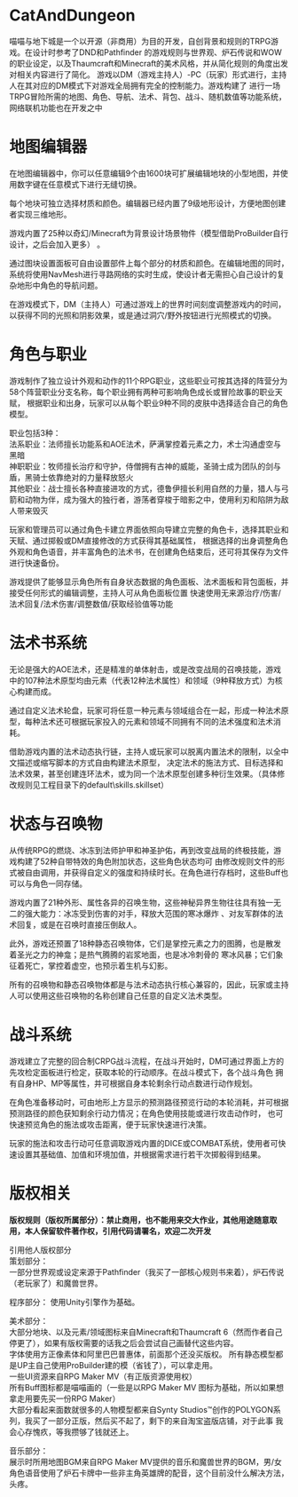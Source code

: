 # CatAndDungeon
喵喵与地下城是一个以开源（非商用）为目的开发，自创背景和规则的TRPG游戏。在设计时参考了DND和Pathfinder 的游戏规则与世界观、炉石传说和WOW的职业设定，以及Thaumcraft和Minecraft的美术风格，并从简化规则的角度出发对相关内容进行了简化。 游戏以DM（游戏主持人）-PC（玩家）形式进行，主持人在其对应的DM模式下对游戏全局拥有完全的控制能力。游戏构建了 进行一场TRPG冒险所需的地图、角色、导航、法术、背包、战斗、随机数值等功能系统，网络联机功能也在开发之中
# 地图编辑器
在地图编辑器中，你可以任意编辑9个由1600块可扩展编辑地块的小型地图，并使用数字键在任意模式下进行无缝切换。  

每个地块可独立选择材质和颜色。编辑器已经内置了9级地形设计，方便地图创建者实现三维地形。  

游戏内置了25种以奇幻/Minecraft为背景设计场景物件（模型借助ProBuilder自行设计，之后会加入更多）  。

通过图块设置面板可自由设置部件上每个部分的材质和颜色。在编辑地图的同时，系统将使用NavMesh进行寻路网络的实时生成，使设计者无需担心自己设计的复杂地形中角色的导航问题。

在游戏模式下，DM（主持人）可通过游戏上的世界时间刻度调整游戏内的时间，以获得不同的光照和阴影效果，或是通过洞穴/野外按钮进行光照模式的切换。

# 角色与职业
游戏制作了独立设计外观和动作的11个RPG职业，这些职业可按其选择的阵营分为58个阵营职业分支名称，每个职业拥有两种可影响角色成长或冒险故事的职业天赋，
根据职业和出身，玩家可以从每个职业9种不同的皮肤中选择适合自己的角色模型。

职业包括3种：  
法系职业：法师擅长功能系和AOE法术，萨满掌控着元素之力，术士沟通虚空与黑暗  
神职职业：牧师擅长治疗和守护，侍僧拥有古神的威能，圣骑士成为团队的剑与盾，黑骑士依靠绝对的力量释放怒火  
其他职业：战士擅长各种直接进攻的方式，德鲁伊擅长利用自然的力量，猎人与弓箭和动物为伴，成为强大的独行者，游荡者穿梭于暗影之中，使用利刃和陷阱为敌人带来毁灭  

玩家和管理员可以通过角色卡建立界面依照向导建立完整的角色卡，选择其职业和天赋、通过掷骰或DM直接修改的方式获得其基础属性，
根据选择的出身调整角色外观和角色语音，并丰富角色的法术书，在创建角色结束后，还可将其保存为文件进行快速备份。

游戏提供了能够显示角色所有自身状态数据的角色面板、法术面板和背包面板，并接受任何形式的编辑调整，主持人可从角色面板位置
快速使用无来源治疗/伤害/法术回复/法术伤害/调整数值/获取经验值等功能

# 法术书系统
无论是强大的AOE法术，还是精准的单体射击，或是改变战局的召唤技能，游戏中的107种法术原型均由元素（代表12种法术属性）和领域（9种释放方式）为核心构建而成。

通过自定义法术轮盘，玩家可将任意一种元素与领域组合在一起，形成一种法术原型，每种法术还可根据玩家投入的元素和领域不同拥有不同的法术强度和法术消耗。

借助游戏内置的法术动态执行链，主持人或玩家可以脱离内置法术的限制，以全中文描述或缩写脚本的方式自由构建法术原型，
决定法术的施法方式、目标选择和法术效果，甚至创建连环法术，或为同一个法术原型创建多种衍生效果。（具体修改规则见工程目录下的default\skills.skillset）

# 状态与召唤物
从传统RPG的燃烧、冰冻到法师护甲和神圣护佑，再到改变战局的终极技能，游戏构建了52种自带特效的角色附加状态，这些角色状态均可
由修改规则文件的形式被自由调用，并获得自定义的强度和持续时长。在角色进行存档时，这些Buff也可以与角色一同存储。

游戏内置了21种外形、属性各异的召唤生物，这些神秘异界生物往往具有独一无二的强大能力：冰冻受到伤害的对手，释放大范围的寒冰爆炸
、对友军群体的法术回复，或是在召唤时直接压倒敌人。

此外，游戏还预置了18种静态召唤物体，它们是掌控元素之力的图腾，也是散发着圣光之力的神龛；是热气腾腾的岩浆地面，也是冰冷刺骨的
寒冰风暴；它们象征着死亡，掌控着虚空，也预示着生机与幻影。

所有的召唤物和静态召唤物体都是与法术动态执行核心兼容的，因此，玩家或主持人可以使用这些召唤物的名称创建自己任意的自定义法术类型。

# 战斗系统
游戏建立了完整的回合制CRPG战斗流程，在战斗开始时，DM可通过界面上方的先攻检定面板进行检定，获取本轮的行动顺序。在战斗模式下，各个战斗角色
拥有自身HP、MP等属性，并可根据自身本轮剩余行动点数进行动作规划。

在角色准备移动时，可由地形上方显示的预测路径预览行动的本轮消耗，并可根据预测路径的颜色获知剩余行动力情况；在角色使用技能或进行攻击动作时，
也可快速预览角色的施法或攻击距离，便于玩家快速进行决策。

玩家的施法和攻击行动可任意调取游戏内置的DICE或COMBAT系统，使用者可快速设置其基础值、加值和环境加值，并根据需求进行若干次掷骰得到结果。

# 版权相关

**版权规则（版权所属部分）：禁止商用，也不能用来交大作业，其他用途随意取用，本人保留软件著作权，引用代码请署名，欢迎二次开发**

引用他人版权部分  
策划部分：  
一部分世界观或设定来源于Pathfinder（我买了一部核心规则书来着），炉石传说（老玩家了）和魔兽世界。

程序部分：
使用Unity引擎作为基础。

美术部分：  
大部分地块、以及元素/领域图标来自Minecraft和Thaumcraft 6（然而作者自己停更了），如果有版权需要的话我之后会尝试自己画替代这些内容。  
字体使用方正像素体和阿里巴巴普惠体，前面那个还没买版权。 
所有静态模型都是UP主自己使用ProBuilder建的模（省钱了），可以拿走用。  
一些UI资源来自RPG Maker MV（有正版资源使用权）  
所有Buff图标都是喵喵画的（一些是以RPG Maker MV 图标为基础，所以如果想拿走用要先买一份RPG Maker）  
大部分看起来面数就很多的人物模型都来自Synty Studios™创作的POLYGON系列，我买了一部分正版，然后买不起了，剩下的来自淘宝盗版店铺，对于此事
我会心存愧疚，等我攒够了钱就还上。

音乐部分：  
展示时所用地图BGM来自RPG Maker MV提供的音乐和魔兽世界的BGM，男/女角色语音使用了炉石卡牌中一些非主角英雄牌的配音，这个目前没什么解决方法，头疼。
